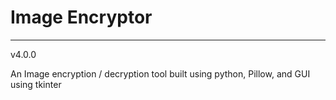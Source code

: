 # Image Encryptor

***
v4.0.0

An Image encryption / decryption tool built using python, Pillow, and GUI using tkinter